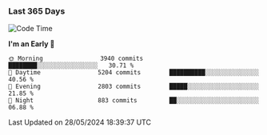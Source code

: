 ### Last 365 Days
<!--START_SECTION:waka-->
![Code Time](http://img.shields.io/badge/Code%20Time-694%20hrs%2040%20mins-blue)

**I'm an Early 🐤** 

```text
🌞 Morning                3940 commits        ████████░░░░░░░░░░░░░░░░░   30.71 % 
🌆 Daytime                5204 commits        ██████████░░░░░░░░░░░░░░░   40.56 % 
🌃 Evening                2803 commits        █████░░░░░░░░░░░░░░░░░░░░   21.85 % 
🌙 Night                  883 commits         ██░░░░░░░░░░░░░░░░░░░░░░░   06.88 % 
```



 Last Updated on 28/05/2024 18:39:37 UTC
<!--END_SECTION:waka-->

<!--
**BrianCurliss/BrianCurliss** is a ✨ _special_ ✨ repository because its `README.md` (this file) appears on your GitHub profile.

Here are some ideas to get you started:

- 🔭 I’m currently working on ...
- 🌱 I’m currently learning ...
- 👯 I’m looking to collaborate on ...
- 🤔 I’m looking for help with ...
- 💬 Ask me about ...
- 📫 How to reach me: ...
- 😄 Pronouns: ...
- ⚡ Fun fact: ...
-->
